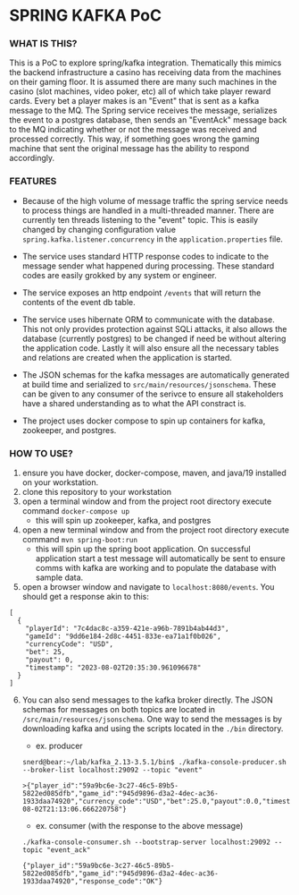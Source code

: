 # SPRING KAFKA PoC

### WHAT IS THIS?
This is a PoC to explore spring/kafka integration. Thematically this mimics the backend infrastructure a casino has receiving data from the machines on their gaming floor. It is assumed there are many such machines in the casino (slot machines, video poker, etc) all of which take player reward cards. Every bet a player makes is an "Event" that is sent as a kafka message to the MQ. The Spring service receives the message, serializes the event to a postgres database, then sends an "EventAck" message back to the MQ indicating whether or not the message was received and processed correctly. This way, if something goes wrong the gaming machine that sent the original message has the ability to respond accordingly. 

### FEATURES 
* Because of the high volume of message traffic the spring service needs to process things are handled in a multi-threaded manner. There are currently ten threads listening to the "event" topic. This is easily changed by changing configuration value `spring.kafka.listener.concurrency` in the `application.properties` file.

* The service uses standard HTTP response codes to indicate to the message sender what happened during processing. These standard codes are easily grokked by any system or engineer. 

* The service exposes an http endpoint `/events` that will return the contents of the event db table. 

* The service uses hibernate ORM to communicate with the database. This not only provides protection against SQLi attacks, it also allows the database (currently postgres) to be changed if need be without altering the application code. Lastly it will also ensure all the necessary tables and relations are created when the application is started. 

* The JSON schemas for the kafka messages are automatically generated at build time and serialized to `src/main/resources/jsonschema`. These can be given to any consumer of the serivce to ensure all stakeholders have a shared understanding as to what the API constract is. 

* The project uses docker compose to spin up containers for kafka, zookeeper, and postgres. 


### HOW TO USE?
1. ensure you have docker, docker-compose, maven, and java/19 installed on your workstation.
2. clone this repository to your workstation
3. open a terminal window and from the project root directory execute command `docker-compose up`
    * this will spin up zookeeper, kafka, and postgres 
4. open a new terminal window and from the project root directory execute command `mvn spring-boot:run`
    * this will spin up the spring boot application. On successful application start a test message will automatically be sent to ensure comms with kafka are working and to populate the database with sample data. 
5. open a browser window and navigate to `localhost:8080/events`. You should get a response akin to this:
```
[
  {
    "playerId": "7c4dac8c-a359-421e-a96b-7891b4ab44d3",
    "gameId": "9dd6e184-2d8c-4451-833e-ea71a1f0b026",
    "currencyCode": "USD",
    "bet": 25,
    "payout": 0,
    "timestamp": "2023-08-02T20:35:30.961096678"
  }
]
```
6. You can also send messages to the kafka broker directly. The JSON schemas for messages on both topics are located in `/src/main/resources/jsonschema`. One way to send the messages is by downloading kafka and using the scripts located in the `./bin` directory. 
    * ex. producer
    ```
    snerd@bear:~/lab/kafka_2.13-3.5.1/bin$ ./kafka-console-producer.sh --broker-list localhost:29092 --topic "event" 

    >{"player_id":"59a9bc6e-3c27-46c5-89b5-5822ed085dfb","game_id":"945d9896-d3a2-4dec-ac36-1933daa74920","currency_code":"USD","bet":25.0,"payout":0.0,"timestamp":"2023-08-02T21:13:06.666220758"}
    ```

    * ex. consumer (with the response to the above message)
    ```
    ./kafka-console-consumer.sh --bootstrap-server localhost:29092 --topic "event_ack"

    {"player_id":"59a9bc6e-3c27-46c5-89b5-5822ed085dfb","game_id":"945d9896-d3a2-4dec-ac36-1933daa74920","response_code":"OK"}

    ```

